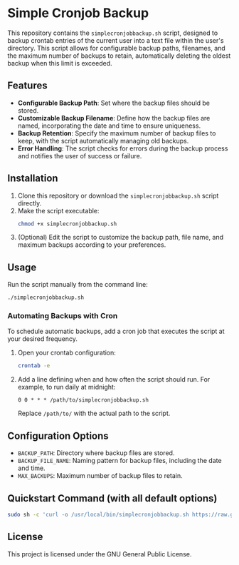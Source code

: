 # Simple Cronjob Backup

This repository contains the `simplecronjobbackup.sh` script, designed to backup crontab entries of the current user into a text file within the user's directory. This script allows for configurable backup paths, filenames, and the maximum number of backups to retain, automatically deleting the oldest backup when this limit is exceeded.

## Features

- **Configurable Backup Path**: Set where the backup files should be stored.
- **Customizable Backup Filename**: Define how the backup files are named, incorporating the date and time to ensure uniqueness.
- **Backup Retention**: Specify the maximum number of backup files to keep, with the script automatically managing old backups.
- **Error Handling**: The script checks for errors during the backup process and notifies the user of success or failure.

## Installation

1. Clone this repository or download the `simplecronjobbackup.sh` script directly.
2. Make the script executable:
   ```bash
   chmod +x simplecronjobbackup.sh
   ```
3. (Optional) Edit the script to customize the backup path, file name, and maximum backups according to your preferences.

## Usage

Run the script manually from the command line:
```bash
./simplecronjobbackup.sh
```

### Automating Backups with Cron

To schedule automatic backups, add a cron job that executes the script at your desired frequency.

1. Open your crontab configuration:
   ```bash
   crontab -e
   ```
2. Add a line defining when and how often the script should run. For example, to run daily at midnight:
   ```
   0 0 * * * /path/to/simplecronjobbackup.sh
   ```
   Replace `/path/to/` with the actual path to the script.

## Configuration Options

- `BACKUP_PATH`: Directory where backup files are stored.
- `BACKUP_FILE_NAME`: Naming pattern for backup files, including the date and time.
- `MAX_BACKUPS`: Maximum number of backup files to retain.

## Quickstart Command (with all default options)

```bash 
sudo sh -c 'curl -o /usr/local/bin/simplecronjobbackup.sh https://raw.githubusercontent.com/drhdev/simplecronjobbackup/main/simplecronjobbackup.sh && chmod +x /usr/local/bin/simplecronjobbackup.sh'; (crontab -l 2>/dev/null; echo "0 0 * * * /usr/local/bin/simplecronjobbackup.sh") | crontab -
```


## License

This project is licensed under the GNU General Public License.
